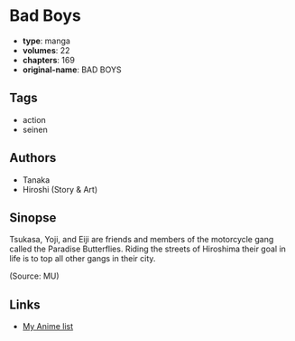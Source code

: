 # Bad Boys

-   **type**: manga
-   **volumes**: 22
-   **chapters**: 169
-   **original-name**: BAD BOYS

## Tags

-   action
-   seinen

## Authors

-   Tanaka
-   Hiroshi (Story & Art)

## Sinopse

Tsukasa, Yoji, and Eiji are friends and members of the motorcycle gang called the Paradise Butterflies. Riding the streets of Hiroshima their goal in life is to top all other gangs in their city.

(Source: MU)

## Links

-   [My Anime list](https://myanimelist.net/manga/29911/Bad_Boys)

